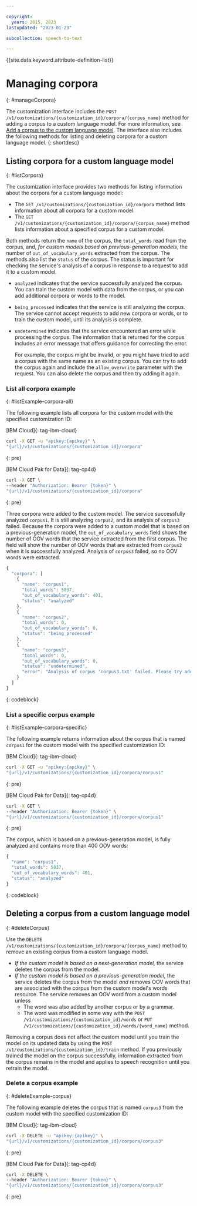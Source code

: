 ```yaml
---

copyright:
  years: 2015, 2023
lastupdated: "2023-01-23"

subcollection: speech-to-text

---
```


{{site.data.keyword.attribute-definition-list}}

# Managing corpora
{: #manageCorpora}

The customization interface includes the `POST /v1/customizations/{customization_id}/corpora/{corpus_name}` method for adding a corpus to a custom language model. For more information, see [Add a corpus to the custom language model](/docs/speech-to-text?topic=speech-to-text-languageCreate#addCorpus). The interface also includes the following methods for listing and deleting corpora for a custom language model.
{: shortdesc}

## Listing corpora for a custom language model
{: #listCorpora}

The customization interface provides two methods for listing information about the corpora for a custom language model:

-   The `GET /v1/customizations/{customization_id}/corpora` method lists information about all corpora for a custom model.
-   The `GET /v1/customizations/{customization_id}/corpora/{corpus_name}` method lists information about a specified corpus for a custom model.

Both methods return the `name` of the corpus, the `total_words` read from the corpus, and, *for custom models based on previous-generation models*, the number of `out_of_vocabulary_words` extracted from the corpus. The methods also list the `status` of the corpus. The status is important for checking the service's analysis of a corpus in response to a request to add it to a custom model.

-   `analyzed` indicates that the service successfully analyzed the corpus. You can train the custom model with data from the corpus, or you can add additional corpora or words to the model.
-   `being_processed` indicates that the service is still analyzing the corpus. The service cannot accept requests to add new corpora or words, or to train the custom model, until its analysis is complete.
-   `undetermined` indicates that the service encountered an error while processing the corpus. The information that is returned for the corpus includes an error message that offers guidance for correcting the error.

    For example, the corpus might be invalid, or you might have tried to add a corpus with the same name as an existing corpus. You can try to add the corpus again and include the `allow_overwrite` parameter with the request. You can also delete the corpus and then try adding it again.

### List all corpora example
{: #listExample-corpora-all}

The following example lists all corpora for the custom model with the specified customization ID:

[IBM Cloud]{: tag-ibm-cloud}

```bash
curl -X GET -u "apikey:{apikey}" \
"{url}/v1/customizations/{customization_id}/corpora"
```
{: pre}

[IBM Cloud Pak for Data]{: tag-cp4d}

```bash
curl -X GET \
--header "Authorization: Bearer {token}" \
"{url}/v1/customizations/{customization_id}/corpora"
```
{: pre}

Three corpora were added to the custom model. The service successfully analyzed `corpus1`. It is still analyzing `corpus2`, and its analysis of `corpus3` failed. Because the corpora were added to a custom model that is based on a previous-generation model, the `out_of_vocabulary_words` field shows the number of OOV words that the service extracted from the first corpus.  The field will show the number of OOV words that are extracted from `corpus2` when it is successfully analyzed. Analysis of `corpus3` failed, so no OOV words were extracted.

```javascript
{
  "corpora": [
    {
      "name": "corpus1",
      "total_words": 5037,
      "out_of_vocabulary_words": 401,
      "status": "analyzed"
    },
    {
      "name": "corpus2",
      "total_words": 0,
      "out_of_vocabulary_words": 0,
      "status": "being_processed"
    },
    {
      "name": "corpus3",
      "total_words": 0,
      "out_of_vocabulary_words": 0,
      "status": "undetermined",
      "error": "Analysis of corpus 'corpus3.txt' failed. Please try adding the corpus again by setting the 'allow_overwrite' flag to 'true'."
    }
  ]
}
```
{: codeblock}

### List a specific corpus example
{: #listExample-corpora-specific}

The following example returns information about the corpus that is named `corpus1` for the custom model with the specified customization ID:

[IBM Cloud]{: tag-ibm-cloud}

```bash
curl -X GET -u "apikey:{apikey}" \
"{url}/v1/customizations/{customization_id}/corpora/corpus1"
```
{: pre}

[IBM Cloud Pak for Data]{: tag-cp4d}

```bash
curl -X GET \
--header "Authorization: Bearer {token}" \
"{url}/v1/customizations/{customization_id}/corpora/corpus1"
```
{: pre}

The corpus, which is based on a previous-generation model, is fully analyzed and contains more than 400 OOV words:

```javascript
{
  "name": "corpus1",
  "total_words": 5037,
  "out_of_vocabulary_words": 401,
  "status": "analyzed"
}
```
{: codeblock}

## Deleting a corpus from a custom language model
{: #deleteCorpus}

Use the `DELETE /v1/customizations/{customization_id}/corpora/{corpus_name}` method to remove an existing corpus from a custom language model.

-   *If the custom model is based on a next-generation model,* the service deletes the corpus from the model.
-   *If the custom model is based on a previous-generation model,* the service deletes the corpus from the model *and* removes OOV words that are associated with the corpus from the custom model's words resource. The service removes an OOV word from a custom model unless
    -   The word was also added by another corpus or by a grammar.
    -   The word was modified in some way with the `POST /v1/customizations/{customization_id}/words` or `PUT /v1/customizations/{customization_id}/words/{word_name}` method.

Removing a corpus does not affect the custom model until you train the model on its updated data by using the `POST /v1/customizations/{customization_id}/train` method. If you previously trained the model on the corpus successfully, information extracted from the corpus remains in the model and applies to speech recognition until you retrain the model.

### Delete a corpus example
{: #deleteExample-corpus}

The following example deletes the corpus that is named `corpus3` from the custom model with the specified customization ID:

[IBM Cloud]{: tag-ibm-cloud}

```bash
curl -X DELETE -u "apikey:{apikey}" \
"{url}/v1/customizations/{customization_id}/corpora/corpus3"
```
{: pre}

[IBM Cloud Pak for Data]{: tag-cp4d}

```bash
curl -X DELETE \
--header "Authorization: Bearer {token}" \
"{url}/v1/customizations/{customization_id}/corpora/corpus3"
```
{: pre}
